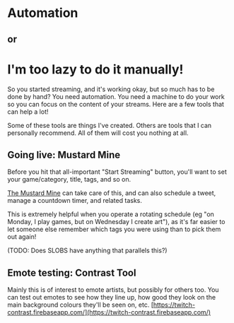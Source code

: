 # Automation
## or
# I'm too lazy to do it manually!

So you started streaming, and it's working okay, but so much has to be done by
hand? You need automation. You need a machine to do your work so you can focus
on the content of your streams. Here are a few tools that can help a lot!

Some of these tools are things I've created. Others are tools that I can
personally recommend. All of them will cost you nothing at all.

## Going live: Mustard Mine

Before you hit that all-important "Start Streaming" button, you'll want to set
your game/category, title, tags, and so on.

[The Mustard Mine](https://mustard-mine.herokuapp.com/) can take care of this,
and can also schedule a tweet, manage a countdown timer, and related tasks.

This is extremely helpful when you operate a rotating schedule (eg "on Monday,
I play games, but on Wednesday I create art"), as it's far easier to let
someone else remember which tags you were using than to pick them out again!

(TODO: Does SLOBS have anything that parallels this?)

## Emote testing: Contrast Tool

Mainly this is of interest to emote artists, but possibly for others too. You
can test out emotes to see how they line up, how good they look on the main
background colours they'll be seen on, etc. [https://twitch-contrast.firebaseapp.com/](https://twitch-contrast.firebaseapp.com/)
